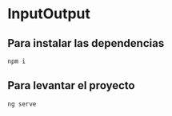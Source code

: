 # InputOutput

## Para instalar las dependencias

`
npm i
`

## Para levantar el proyecto

`
ng serve
`